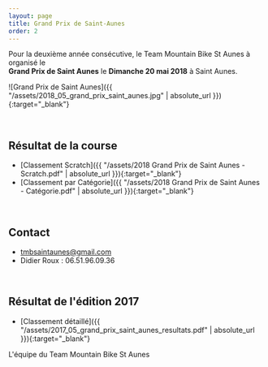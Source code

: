 ```yaml
---
layout: page
title: Grand Prix de Saint-Aunes
order: 2
---
```


Pour la deuxième année consécutive, 
le Team Mountain Bike St Aunes à organisé le  
**Grand Prix de Saint Aunes** le **Dimanche 20 mai 2018** à Saint Aunes.

![Grand Prix de Saint Aunes]({{ "/assets/2018_05_grand_prix_saint_aunes.jpg" | absolute_url }}){:target="_blank"}

<br>

## Résultat de la course 

- [Classement Scratch]({{ "/assets/2018 Grand Prix de Saint Aunes - Scratch.pdf" | absolute_url }}){:target="_blank"}
- [Classement par Catégorie]({{ "/assets/2018 Grand Prix de Saint Aunes - Catégorie.pdf" | absolute_url }}){:target="_blank"}

<br>


## Contact

-	tmbsaintaunes@gmail.com
- Didier Roux : 06.51.96.09.36

<br>


## Résultat de l'édition 2017

- [Classement détaillé]({{ "/assets/2017_05_grand_prix_saint_aunes_resultats.pdf" | absolute_url }}){:target="_blank"}

L'équipe du Team Mountain Bike St Aunes

